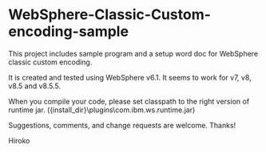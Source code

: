 # WebSphere-Classic-Custom-encoding-sample

This project includes sample program and a setup word doc for WebSphere classic custom encoding.  

It is created and tested using WebSphere v6.1. It seems to work for v7, v8, v8.5 and v8.5.5.  

When you compile your code, please set classpath to the right version of runtime jar. ({install_dir}\plugins\com.ibm.ws.runtime.jar)

Suggestions, comments, and change requests are welcome.  Thanks! 

Hiroko


